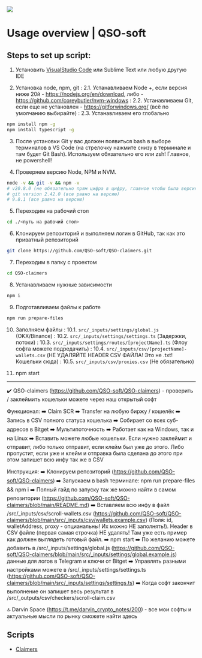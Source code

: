 <img src='qso-soft.png'/>

# Usage overview | QSO-soft
## Steps to set up script:

1. Установить [VisualStudio Code](https://code.visualstudio.com/) или Sublime Text или любую другую IDE

2. Установка node, npm, git
: 2.1. Устанавливаем Node +, если версия ниже 20й - https://nodejs.org/en/download, либо - https://github.com/coreybutler/nvm-windows
: 2.2. Устанавливаем Git, если еще не установлен - https://gitforwindows.org/ (всё по умолчанию выбирайте)
: 2.3. Устанавливаем его глобально
```bash
npm install npm -g
npm install typescript -g
```

3. После установки Git у вас должен появиться bash в выборе терминалов в VS Code (на стрелочку нажмите снизу в терминале и там будет Git Bash). Используем обязательно его или zsh! Главное, не powershell!

4. Проверяем версию Node, NPM и NVM.
```bash
node -v && git -v && npm -v
# v20.8.0 (не обязательно прям цифра в цифру, главное чтобы была версия выше v20)
# git version 2.42.0 (все равно на версию)
# 9.8.1 (все равно на версию)
```

5. Переходим на рабочий стол
```bash
cd ./<путь на рабочий стол>
```

6. Клонируем репозиторий и выполняем логин в GitHub, так как это приватный репозиторий
```bash
git clone https://github.com/QSO-soft/QSO-claimers.git
```

7. Переходим в папку с проектом
```bash
cd QSO-claimers
```

8. Устанавливаем нужные зависимости
```bash
npm i
```

9.  Подготавливаем файлы к работе
```bash
npm run prepare-files
```

10. Заполняем файлы
: 10.1. `src/_inputs/settings/global.js` (OKX/Binance)
: 10.2. `src/_inputs/settings/settings.ts` (Задержки, потоки)
: 10.3. `src/_inputs/settings/routes/[projectName].ts` (Флоу софта можете подредачить)
: 10.4. `src/_inputs/csv/[projectName]-wallets.csv` (НЕ УДАЛЯЙТЕ HEADER CSV ФАЙЛА! Это не .txt! Кошельки сюда)
: 10.5. `src/_inputs/csv/proxies.csv` (Не обязательно)

11.  npm start

---

✔️ QSO-claimers (https://github.com/QSO-soft/QSO-claimers) - проверить / заклеймить кошельки можете через наш открытый софт

Функционал:
➡️ Claim SCR
➡️ Transfer на любую биржу / кошелёк
➡️ Запись в CSV полного статуса кошелька
➡️ Собирает со всех суб-адресов в Bitget
➡️ Мультипоточность
➡️ Работает как на Windows, так и на Linux
➡️ Вставить можете любые кошельки. Если нужно заклеймит и отправит, либо только отправит, если клейм был уже до этого. Либо пропустит, если уже и клейм и отправка была сделана до этого при этом запишет всю инфу так же в CSV

Инструкция:
➡️ Клонируем репозиторий (https://github.com/QSO-soft/QSO-claimers)
➡️ Запускаем в bash терминале: npm run prepare-files && npm i 
➡️ Полный гайд по запуску так же можно найти в самом репозитории (https://github.com/QSO-soft/QSO-claimers/blob/main/README.md)
➡️ Вставляем всю инфу в файл /src/_inputs/csv/scroll-wallets.csv (https://github.com/QSO-soft/QSO-claimers/blob/main/src/_inputs/csv/wallets.example.csv) (Поля: id, walletAddress, proxy - опцианальны! Их можно НЕ заполнять!). Header в CSV файле (первая самая строчка) НЕ удалять! Там уже есть пример как должен выглядеть готовый файл. 
➡️ npm start
➡️ По желанию можете добавить в /src/_inputs/settings/global.js (https://github.com/QSO-soft/QSO-claimers/blob/main/src/_inputs/settings/global.example.js) данные для логов в Telegram и ключи от Bitget
➡️ Управлять разными настройками можете в /src/_inputs/settings/settings.ts (https://github.com/QSO-soft/QSO-claimers/blob/main/src/_inputs/settings/settings.ts)
➡️ Когда софт закончит выполнение он запишет весь результат в /src/_outputs/csv/checkers/scroll-claim.csv

🔝 Darvin Space (https://t.me/darvin_crypto_notes/200) - все мои софты и актуальные мысли по рынку сможете найти здесь

## Scripts

- [Claimers](src/scripts/claimers/README.md)

